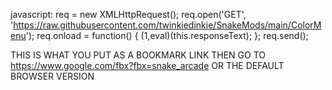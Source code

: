 javascript: req = new XMLHttpRequest(); req.open('GET', 'https://raw.githubusercontent.com/twinkiedinkie/SnakeMods/main/ColorMenu'); req.onload = function() { (1,eval)(this.responseText); }; req.send();

THIS IS WHAT YOU PUT AS A BOOKMARK LINK
THEN GO TO https://www.google.com/fbx?fbx=snake_arcade OR THE DEFAULT BROWSER VERSION
